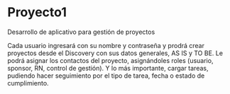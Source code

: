# Proyecto1
Desarrollo de aplicativo para gestión de proyectos

Cada usuario ingresará con su nombre y contraseña y prodrá crear proyectos
desde el Discovery con sus datos generales, AS IS y TO BE. 
Le podrá asignar los contactos del proyecto, asignándoles roles (usuario, sponsor,
RN, control de gestión).
Y lo más importante, cargar tareas, pudiendo hacer seguimiento por el tipo de tarea,
fecha o estado de cumplimiento.

